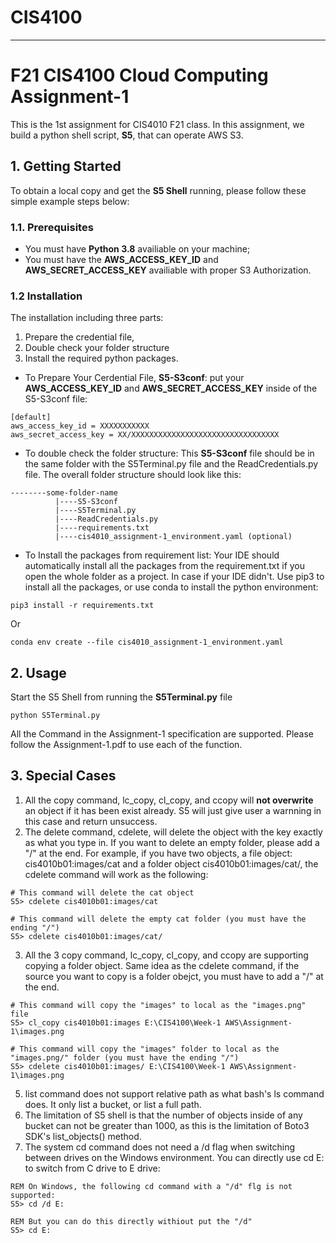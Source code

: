 # CIS4100
---
# F21 CIS4100 Cloud Computing Assignment-1
This is the 1st assignment for CIS4010 F21 class. In this assignment, we build a python shell script, **S5**, that can operate AWS S3.
## 1. Getting Started
To obtain a local copy and get the **S5 Shell** running, please follow these simple example steps below:
### 1.1. Prerequisites
- You must have **Python 3.8** availiable on your machine;
- You must have the **AWS_ACCESS_KEY_ID** and **AWS_SECRET_ACCESS_KEY** availiable with proper S3 Authorization.
### 1.2 Installation
The installation including three parts: 
1) Prepare the credential file,
2) Double check your folder structure
3) Install the required python packages.

- To Prepare Your Cerdential File, **S5-S3conf**: put your **AWS_ACCESS_KEY_ID** and **AWS_SECRET_ACCESS_KEY** inside of the S5-S3conf file: 
```
[default]
aws_access_key_id = XXXXXXXXXXX
aws_secret_access_key = XX/XXXXXXXXXXXXXXXXXXXXXXXXXXXXXXXXX
```
- To double check the folder structure: This **S5-S3conf** file should be in the same folder with the S5Terminal.py file and the ReadCredentials.py file. The overall folder structure should look like this:
```
--------some-folder-name
          |----S5-S3conf
          |----S5Terminal.py
          |----ReadCredentials.py
          |----requirements.txt
          |----cis4010_assignment-1_environment.yaml (optional)
```
- To Install the packages from requirement list: 
Your IDE should automatically install all the packages from the requirement.txt if you open the whole folder as a project.
In case if your IDE didn't. Use pip3 to install all the packages, or use conda to install the python environment:
```
pip3 install -r requirements.txt
```
Or
```
conda env create --file cis4010_assignment-1_environment.yaml
```

## 2. Usage
Start the S5 Shell from running the **S5Terminal.py** file
```
python S5Terminal.py
```
All the Command in the Assignment-1 specification are supported. Please follow the Assignment-1.pdf to use each of the function.

## 3. Special Cases
1. All the copy command, lc_copy, cl_copy, and ccopy will **not overwrite** an object if it has been exist already. S5 will just give user a warnning in this case and return unsuccess. 
2. The delete command, cdelete, will delete the object with the key exactly as what you type in. If you want to delete an empty folder, please add a "/" at the end. For example, if you have two objects, a file object: cis4010b01:images/cat and a folder object cis4010b01:images/cat/, the cdelete command will work as the following: 
```
# This command will delete the cat object
S5> cdelete cis4010b01:images/cat

# This command will delete the empty cat folder (you must have the ending "/")
S5> cdelete cis4010b01:images/cat/
```
3. All the 3 copy command, lc_copy, cl_copy, and ccopy are supporting copying a folder object. Same idea as the cdelete command, if the source you want to copy is a folder obejct, you must have to add a "/" at the end.

```
# This command will copy the "images" to local as the "images.png" file
S5> cl_copy cis4010b01:images E:\CIS4100\Week-1 AWS\Assignment-1\images.png

# This command will copy the "images" folder to local as the "images.png/" folder (you must have the ending "/")
S5> cdelete cis4010b01:images/ E:\CIS4100\Week-1 AWS\Assignment-1\images.png
```

5. list command does not support relative path as what bash's ls command does. It only list a bucket, or list a full path.
6. The limitation of S5 shell is that the number of objects inside of any bucket can not be greater than 1000, as this is the limitation of Boto3 SDK's list_objects() method.
7. The system cd command does not need a /d flag when switching between drives on the Windows environment. You can directly use cd E: to switch from C drive to E drive:
```
REM On Windows, the following cd command with a "/d" flg is not supported:
S5> cd /d E:

REM But you can do this directly withiout put the "/d"
S5> cd E:
```

<!---
---
| Assignment| Topic| Due Date|
|-----------|------|---------|
| Assign-1 | Storage| Week3 October 3|
| Assign-2 | Database| Week5 October 17|
| Assign-3 | Computation VM's| Week8 November 7|
| Assign-4 | Serverless | Week10 November 21|
| Assign-5 | Multi/Hybrid Cloud| Week12 December 5|

----
# Some Notes for BAT Command:
1. Use /d to change directory: cd /d E:
2. Change to the current user's home directory: cd %userprofile% 
-->
